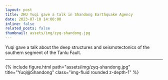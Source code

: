 ```yaml
---
layout: post
title: ZHU Yuqi gave a talk in Shandong Earthquake Agency
date: 2023-07-10 14:00:00
inline: false
related_posts: false
thumbnail: assets/img/zyq-shandong.jpg
---
```


Yuqi gave a talk about the deep structures and seismotectonics of the southern segment of the Tanlu Fault.

***
<div class="row">
    <div class="col-sm mt-3 mt-md-0">
        {% include figure.html path="assets/img/zyq-shandong.jpg" title="Yuqi@Shandong" class="img-fluid rounded z-depth-1" %}
    </div>

